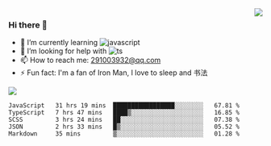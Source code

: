 <img align='right' src='https://github-readme-stats.vercel.app/api?username=niaogege&show_icons=true&theme=radical'/>

### Hi there 👋

- 🌱 I’m currently learning ![javascript](https://img.shields.io/badge/javacript-learn-orange)
- 🤔 I’m looking for help with ![ts](https://img.shields.io/badge/ts-learn-yellow)
- 📫 How to reach me: 291003932@qq.com
- ⚡ Fun fact:  I'm a fan of Iron Man, I love to sleep and 书法

![](https://github-readme-stats.vercel.app/api/top-langs/?username=niaogege&layout=compact)

<!--START_SECTION:waka-->
```text
JavaScript   31 hrs 19 mins  █████████████████░░░░░░░░   67.81 % 
TypeScript   7 hrs 47 mins   ████▒░░░░░░░░░░░░░░░░░░░░   16.85 % 
SCSS         3 hrs 24 mins   ██░░░░░░░░░░░░░░░░░░░░░░░   07.38 % 
JSON         2 hrs 33 mins   █▒░░░░░░░░░░░░░░░░░░░░░░░   05.52 % 
Markdown     35 mins         ▒░░░░░░░░░░░░░░░░░░░░░░░░   01.28 % 
```
<!--END_SECTION:waka-->
